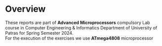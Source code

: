 # Overview
These reports are part of **Advanced Microprocessors** compulsory Lab course in Computer Engineering & Informatics Department of University of Patras for Spring Semester 2024.  
For the execution of the exercises we use **ATmega4808** microprocessor

